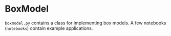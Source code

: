 # BoxModel

`boxmodel.py` contains a class for implementing box models. 
A few notebooks (`notebooks`) contain example applications.
